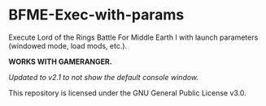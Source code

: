 # BFME-Exec-with-params
Execute Lord of the Rings Battle For Middle Earth I with launch parameters (windowed mode, load mods, etc.).

**WORKS WITH GAMERANGER.**

*Updated to v2.1 to not show the default console window.*

This repository is licensed under the GNU General Public License v3.0.
